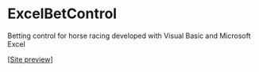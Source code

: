 # ExcelBetControl
 Betting control for horse racing developed with Visual Basic and Microsoft Excel
 
 
[[Site preview](/BetControl.png)]
